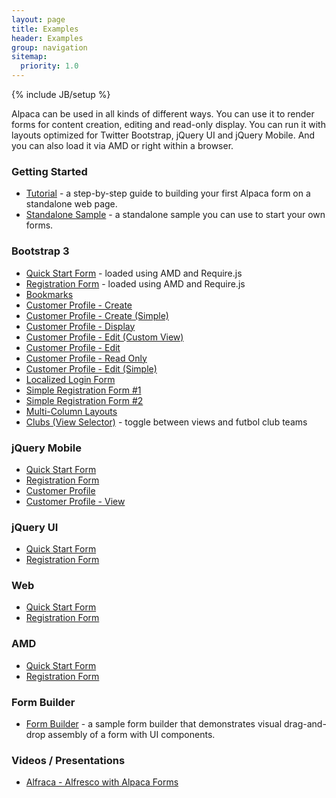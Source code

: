 ```yaml
---
layout: page
title: Examples
header: Examples
group: navigation
sitemap:
  priority: 1.0
---
```

{% include JB/setup %}

Alpaca can be used in all kinds of different ways.  You can use it to render forms for content creation, editing
and read-only display.  You can run it with layouts optimized for Twitter Bootstrap, jQuery UI and jQuery Mobile.
And you can also load it via AMD or right within a browser.


### Getting Started

* <a href="{{ BASE_PATH }}/tutorial.html">Tutorial</a> - a step-by-step guide to building your first Alpaca form on a standalone web page.
* <a href="{{ BASE_PATH }}/demos/alpaca-standalone-sample.html">Standalone Sample</a> - a standalone sample you can use to start your own forms.

### Bootstrap 3

* <a href="{{ BASE_PATH }}/demos/bootstrap/quickstart/index.html">Quick Start Form</a> - loaded using AMD and Require.js
* <a href="{{ BASE_PATH }}/demos/bootstrap/registration/index.html">Registration Form</a> - loaded using AMD and Require.js
* <a href="{{ BASE_PATH }}/demos/bootstrap/bookmarks/bookmarks.html">Bookmarks</a>
* <a href="{{ BASE_PATH }}/demos/bootstrap/customer-profile/create-form.html">Customer Profile - Create</a>
* <a href="{{ BASE_PATH }}/demos/bootstrap/customer-profile/create-simple-form.html">Customer Profile - Create (Simple)</a>
* <a href="{{ BASE_PATH }}/demos/bootstrap/customer-profile/display-form.html">Customer Profile - Display</a>
* <a href="{{ BASE_PATH }}/demos/bootstrap/customer-profile/edit-custom-view-form.html">Customer Profile - Edit (Custom View)</a>
* <a href="{{ BASE_PATH }}/demos/bootstrap/customer-profile/edit-form.html">Customer Profile - Edit</a>
* <a href="{{ BASE_PATH }}/demos/bootstrap/customer-profile/edit-readonly-form.html">Customer Profile - Read Only</a>
* <a href="{{ BASE_PATH }}/demos/bootstrap/customer-profile/edit-simple-form.html">Customer Profile - Edit (Simple)</a>
* <a href="{{ BASE_PATH }}/demos/bootstrap/login/localized-login.html">Localized Login Form</a>
* <a href="{{ BASE_PATH }}/demos/bootstrap/simple/simple1.html">Simple Registration Form #1</a>
* <a href="{{ BASE_PATH }}/demos/bootstrap/simple/simple2.html">Simple Registration Form #2</a>
* <a href="{{ BASE_PATH }}/demos/bootstrap/multi-column-layouts/index.html">Multi-Column Layouts</a>
* <a href="{{ BASE_PATH }}/demos/bootstrap/clubs/index.html">Clubs (View Selector)</a> - toggle between views and futbol club teams

### jQuery Mobile

* <a href="{{ BASE_PATH }}/demos/jquerymobile/quickstart/index.html">Quick Start Form</a>
* <a href="{{ BASE_PATH }}/demos/jquerymobile/registration/index.html">Registration Form</a>
* <a href="{{ BASE_PATH }}/demos/jquerymobile/customer-profile/customer-profile.html">Customer Profile</a>
* <a href="{{ BASE_PATH }}/demos/jquerymobile/customer-profile/customer-profile-view.html">Customer Profile - View</a>

### jQuery UI

* <a href="{{ BASE_PATH }}/demos/jqueryui/quickstart/index.html">Quick Start Form</a>
* <a href="{{ BASE_PATH }}/demos/jqueryui/registration/index.html">Registration Form</a>

### Web

* <a href="{{ BASE_PATH }}/demos/web/quickstart/index.html">Quick Start Form</a>
* <a href="{{ BASE_PATH }}/demos/web/registration/index.html">Registration Form</a>

### AMD

* <a href="{{ BASE_PATH }}/demos/amd/quickstart/index.html">Quick Start Form</a>
* <a href="{{ BASE_PATH }}/demos/amd/registration/index.html">Registration Form</a>

### Form Builder

* <a href="{{ BASE_PATH }}/demos/form-builder/form-builder.html">Form Builder</a> - a sample form builder that demonstrates visual drag-and-drop assembly
of a form with UI components.

### Videos / Presentations
* <a href="http://blog.productivist.com/alfraca-alfresco-meets-alpaca/" target="_blank">Alfraca - Alfresco with Alpaca Forms</a>
